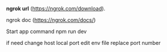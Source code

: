 **ngrok url**
(https://ngrok.com/download).

ngrok doc 
(https://ngrok.com/docs/)

Start app command
npm run dev

if need change host local port edit env file replace port number 


